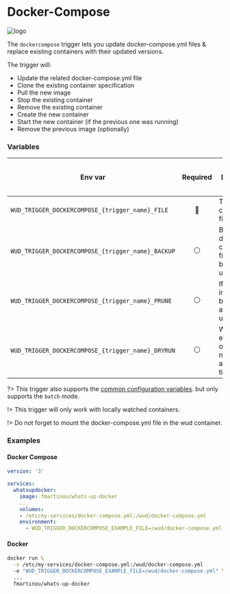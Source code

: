 # Docker-Compose
![logo](docker-compose.png)

The `dockercompose` trigger lets you update docker-compose.yml files & replace existing containers with their updated versions.

The trigger will:
- Update the related docker-compose.yml file
- Clone the existing container specification
- Pull the new image
- Stop the existing container
- Remove the existing container
- Create the new container
- Start the new container (if the previous one was running)
- Remove the previous image (optionally)

### Variables

| Env var                                           | Required       | Description                                                    | Supported values | Default value when missing |
| ------------------------------------------------- |:--------------:| -------------------------------------------------------------- | ---------------- | -------------------------- | 
| `WUD_TRIGGER_DOCKERCOMPOSE_{trigger_name}_FILE`   | :red_circle:   | The docker-compose.yml file location                           |                  |                            |
| `WUD_TRIGGER_DOCKERCOMPOSE_{trigger_name}_BACKUP` | :white_circle: | Backup the docker-compose.yml file as `.back` before updating? | `true`, `false`  | `false`                    |
| `WUD_TRIGGER_DOCKERCOMPOSE_{trigger_name}_PRUNE`  | :white_circle: | If the old image must be pruned after upgrade                  | `true`, `false`  | `false`                    |
| `WUD_TRIGGER_DOCKERCOMPOSE_{trigger_name}_DRYRUN` | :white_circle: | When enabled, only pull the new image ahead of time            | `true`, `false`  | `false`                    |

?> This trigger also supports the [common configuration variables](configuration/triggers/?id=common-trigger-configuration). but only supports the `batch` mode.

!> This trigger will only work with locally watched containers.

!> Do not forget to mount the docker-compose.yml file in the wud container.

### Examples

<!-- tabs:start -->
#### **Docker Compose**
```yaml
version: '3'

services:
  whatsupdocker:
    image: fmartinou/whats-up-docker
    ...
    volumes:
    - /etc/my-services/docker-compose.yml:/wud/docker-compose.yml
    environment:
      - WUD_TRIGGER_DOCKERCOMPOSE_EXAMPLE_FILE=/wud/docker-compose.yml
```
#### **Docker**
```bash
docker run \
  -v /etc/my-services/docker-compose.yml:/wud/docker-compose.yml
  -e "WUD_TRIGGER_DOCKERCOMPOSE_EXAMPLE_FILE=/wud/docker-compose.yml" \
  ...
  fmartinou/whats-up-docker
```
<!-- tabs:end -->
